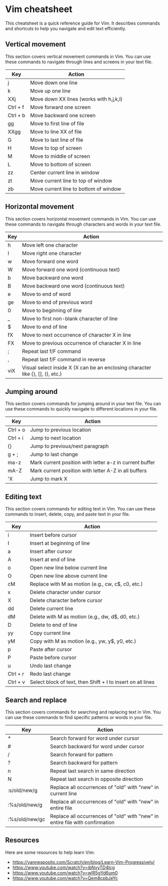 # Vim cheatsheet

This cheatsheet is a quick reference guide for Vim. It describes commands and shortcuts to help you navigate and edit text efficiently.

## Vertical movement

This section covers vertical movement commands in Vim. You can use these commands to navigate through lines and screens in your text file.

| Key            | Action                       |
|----------------|------------------------------|
| j              | Move down one line           |
| k              | Move up one line             |
| XXj            | Move down XX lines (works with h,j,k,l) |
| Ctrl + f       | Move forward one screen      |
| Ctrl + b       | Move backward one screen     |
| gg             | Move to first line of file   |
| XXgg           | Move to line XX of file      |
| G              | Move to last line of file    |
| H              | Move to top of screen        |
| M              | Move to middle of screen     |
| L              | Move to bottom of screen     |
| zz             | Center current line in window |
| zt             | Move current line to top of window |
| zb             | Move current line to bottom of window |

## Horizontal movement

This section covers horizontal movement commands in Vim. You can use these commands to navigate through characters and words in your text file.

| Key            | Action                       |
|----------------|------------------------------|
| h              | Move left one character      |
| l              | Move right one character     |
| w              | Move forward one word        |
| W              | Move forward one word (continuous text) |
| b              | Move backward one word       |
| B              | Move backward one word (continuous text) |
| e              | Move to end of word          |
| ge             | Move to end of previous word |
| 0              | Move to beginning of line    |
| _              | Move to first non-blank character of line |
| $              | Move to end of line          |
| fX             | Move to next occurrence of character X in line |
| FX             | Move to previous occurrence of character X in line |
| ;              | Repeat last f/F command      |
| ,              | Repeat last f/F command in reverse |
| viX            | Visual select inside X (X can be an enclosing character like {}, [], (), etc.) |

## Jumping around

This section covers commands for jumping around in your text file. You can use these commands to quickly navigate to different locations in your file.

| Key            | Action                       |
|----------------|------------------------------|
| Ctrl + o       | Jump to previous location    |
| Ctrl + i       | Jump to next location        |
| {}             | Jump to previous/next paragraph |
| g + ;          | Jump to last change          |
| ma-z           | Mark current position with letter a-z in current buffer |
| mA-Z           | Mark current position with letter A-Z in all buffers |
| 'X             | Jump to mark X               |

## Editing text

This section covers commands for editing text in Vim. You can use these commands to insert, delete, copy, and paste text in your file.

| Key            | Action                       |
|----------------|------------------------------|
| i              | Insert before cursor         |
| I              | Insert at beginning of line  |
| a              | Insert after cursor          |
| A              | Insert at end of line        |
| o              | Open new line below current line |
| O              | Open new line above current line |
| cM             | Replace with M as motion (e.g., cw, c$, c0, etc.) |
| x              | Delete character under cursor |
| X              | Delete character before cursor |
| dd             | Delete current line          |
| dM             | Delete with M as motion (e.g., dw, d$, d0, etc.) |
| D              | Delete to end of line        |
| yy             | Copy current line            |
| yM             | Copy with M as motion (e.g., yw, y$, y0, etc.) |
| p              | Paste after cursor           |
| P              | Paste before cursor          |
| u              | Undo last change             |
| Ctrl + r       | Redo last change             |
| Ctrl + v       | Select block of text, then Shift + I to insert on all lines |

## Search and replace

This section covers commands for searching and replacing text in Vim. You can use these commands to find specific patterns or words in your file.

| Key            | Action                       |
|----------------|------------------------------|
| *              | Search forward for word under cursor |
| #              | Search backward for word under cursor |
| /              | Search forward for pattern   |
| ?              | Search backward for pattern  |
| n              | Repeat last search in same direction |
| N              | Repeat last search in opposite direction |
| :s/old/new/g   | Replace all occurrences of "old" with "new" in current line |
| :%s/old/new/g  | Replace all occurrences of "old" with "new" in entire file |
| :%s/old/new/gc | Replace all occurrences of "old" with "new" in entire file with confirmation |

## Resources

Here are some resources to help learn Vim:

- https://yannesposito.com/Scratch/en/blog/Learn-Vim-Progressively/
- https://www.youtube.com/watch?v=ibNvyTD4Icg
- https://www.youtube.com/watch?v=wlR5gYd6um0
- https://www.youtube.com/watch?v=Qem8cpbJeYc

